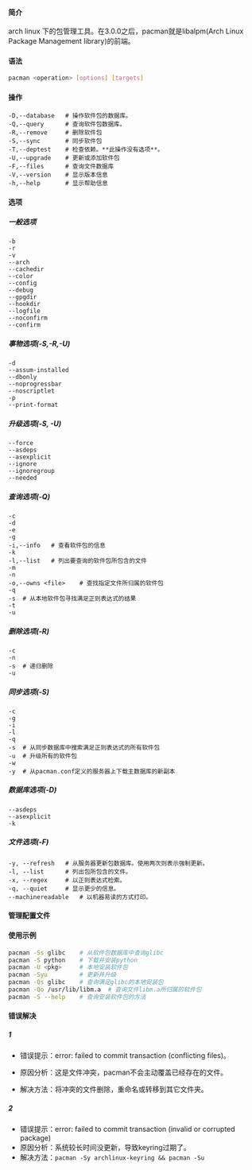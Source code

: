 #### 简介

arch linux 下的包管理工具。在3.0.0之后，pacman就是libalpm(Arch Linux Package Management library)的前端。

#### 语法

```bash
pacman <operation> [options] [targets]
```

####  操作

```
-D,--database	# 操作软件包的数据库。
-Q,--query	 	# 查询软件包数据库。
-R,--remove		# 删除软件包
-S,--sync		# 同步软件包
-T,--deptest	# 检查依赖。**此操作没有选项**。
-U,--upgrade	# 更新或添加软件包
-F,--files		# 查询文件数据库
-V,--version	# 显示版本信息
-h,--help		# 显示帮助信息
```

#### 选项

##### 一般选项

```
-b
-r
-v
--arch
--cachedir
--color
--config
--debug
--gpgdir
--hookdir
--logfile
--noconfirm
--confirm
```

##### 事物选项(-S,-R,-U)

```
-d
--assum-installed
--dbonly
--noprogressbar
--noscriptlet
-p
--print-format
```

##### 升级选项(-S, -U)

```
--force
--asdeps
--asexplicit
--ignore
--ignoregroup
--needed
```

##### 查询选项(-Q)

```
-c
-d
-e
-g
-i,--info	# 查看软件包的信息
-k
-l,--list	# 列出要查询的软件包所包含的文件
-m
-n
-o,--owns <file>	# 查找指定文件所归属的软件包
-q
-s	# 从本地软件包寻找满足正则表达式的结果
-t
-u
```

##### 删除选项(-R)

```
-c
-n
-s	# 递归删除
-u
```

##### 同步选项(-S)

```
-c
-g
-i
-l
-q
-s	# 从同步数据库中搜索满足正则表达式的所有软件包
-u	# 升级所有的软件包
-w
-y	# 从pacman.conf定义的服务器上下载主数据库的新副本
```

##### 数据库选项(-D)

```
--asdeps
--asexplicit
-k
```

##### 文件选项(-F)

```
-y, --refresh	# 从服务器更新包数据库。使用两次则表示强制更新。
-l, --list		# 列出包所包含的文件。
-x, --regex		# 以正则表达式检索。
-q, --quiet		# 显示更少的信息。
--machinereadable	# 以机器易读的方式打印。
```

#### 管理配置文件


#### 使用示例

```bash
pacman -Ss glibc 	# 从软件包数据库中查询glibc
pacman -S python	# 下载并安装python
pacman -U <pkg>		# 本地安装软件包
pacman -Syu			# 更新并升级
pacman -Qs glibc	# 查询满足glibc的本地安装包
pacman -Qo /usr/lib/libm.a	# 查询文件libm.a所归属的软件包
pacman -S --help	# 查询安装软件包的方法
```

#### 错误解决

##### 1

- 错误提示：error: failed to commit transaction (conflicting files)。

- 原因分析：这是文件冲突，pacman不会主动覆盖已经存在的文件。

- 解决方法：将冲突的文件删除，重命名或转移到其它文件夹。


##### 2

- 错误提示：error: failed to commit transaction (invalid or corrupted package)
- 原因分析：系统较长时间没更新，导致keyring过期了。
- 解决方法：`pacman -Sy archlinux-keyring && pacman -Su`
